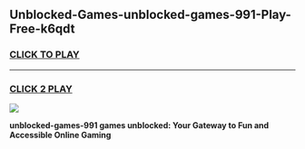 
## Unblocked-Games-unblocked-games-991-Play-Free-k6qdt
<h3>
<a href="https://premium76.site?title=unblocked-games-991&ref=18A1">CLICK TO PLAY</a></h3>
<hr>

<h3>
<a href="https://premium76.site?title=unblocked-games-991&ref=18A1">CLICK 2 PLAY</a>
  
</h3>

<a href="https://premium76.site?title=unblocked-games-991&ref=18A1"><img src="https://clearcache.store/games.png"></a>


**unblocked-games-991 games unblocked: Your Gateway to Fun and Accessible Online Gaming**
